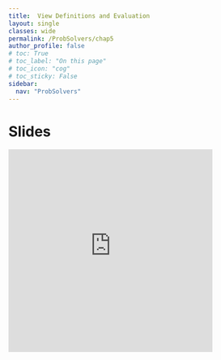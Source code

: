 ```yaml
---
title:  View Definitions and Evaluation
layout: single
classes: wide
permalink: /ProbSolvers/chap5
author_profile: false
# toc: True
# toc_label: "On this page"
# toc_icon: "cog"
# toc_sticky: False
sidebar:
  nav: "ProbSolvers"
---
```

# Slides
<style>
.responsive-wrap iframe{ max-width: 100%;}
</style>
<div class="responsive-wrap">
<iframe src="https://drive.google.com/file/d/1-heYzWbeLt3TwhsNpjli_rxoqkAOBr5C/preview" frameborder="0" height="400px" width="80%" allowfullscreen="true" mozallowfullscreen="true" webkitallowfullscreen="true"></iframe>
</div>








